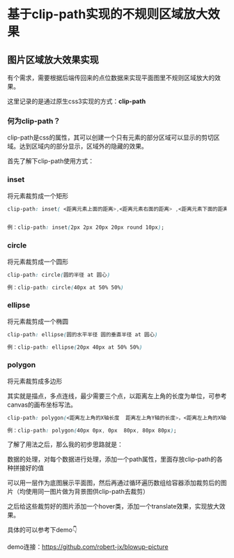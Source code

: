 # 基于clip-path实现的不规则区域放大效果

## 图片区域放大效果实现

有个需求，需要根据后端传回来的点位数据来实现平面图里不规则区域放大的效果。

这里记录的是通过原生css3实现的方式：**clip-path**

### 何为clip-path？

clip-path是css的属性，其可以创建一个只有元素的部分区域可以显示的剪切区域。达到区域内的部分显示，区域外的隐藏的效果。

首先了解下clip-path使用方式：

### inset

将元素裁剪成一个矩形

```css
clip-path: inset( <距离元素上面的距离>,<距离元素右面的距离> ,<距离元素下面的距离>,<距离元素左面的距离>,<圆角边框> ），括号内的值类似于margin、padding值的写法。


例：clip-path: inset(2px 2px 20px 20px round 10px);
```

### circle

将元素裁剪成一个圆形

```css
clip-path: circle(圆的半径 at 圆心)

例：clip-path: circle(40px at 50% 50%)
```

### ellipse

将元素裁剪成一个椭圆

```css
clip-path: ellipse(圆的水平半径 圆的垂直半径 at 圆心)

例：clip-path: ellipse(20px 40px at 50% 50%)
```

### polygon

将元素裁剪成多边形

其实就是描点，多点连线，最少需要三个点，以距离左上角的长度为单位，可参考canvas的画布坐标写法。

```css
clip-path: polygon(<距离左上角的X轴长度  距离左上角Y轴的长度>，<距离左上角的X轴长度  距离左上角Y轴的长度>，<距离左上角的X轴长度  距离左上角Y轴的长度>)

例：clip-path: polygon(40px 0px, 0px  80px, 80px 80px);
```

了解了用法之后，那么我的初步思路就是：

数据的处理，对每个数据进行处理，添加一个path属性，里面存放clip-path的各种拼接好的值

可以用一层作为底图展示平面图，然后再通过循环遍历数组给容器添加裁剪后的图片（均使用同一图片做为背景图供clip-path去裁剪）

之后给这些裁剪好的图片添加一个hover类，添加一个translate效果，实现放大效果。

具体的可以参考下demo👇

demo连接：https://github.com/robert-jx/blowup-picture